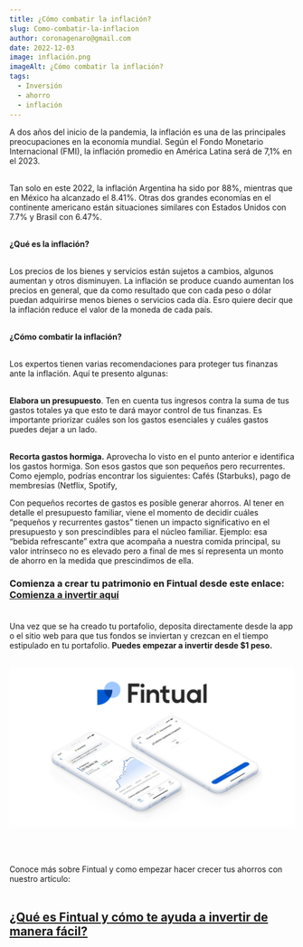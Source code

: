 ```yaml
---
title: ¿Cómo combatir la inflación?
slug: Como-combatir-la-inflacion
author: coronagenaro@gmail.com
date: 2022-12-03
image: inflación.png
imageAlt: ¿Cómo combatir la inflación?
tags:
  - Inversión
  - ahorro
  - inflación
---
```

A﻿ dos años del inicio de la pandemia, la inflación es una de las principales preocupaciones en la economía mundial. Según el Fondo Monetario Internacional (FMI), la inflación promedio en América Latina será de 7,1% en el 2023.<br/><br/>

T﻿an solo en este 2022, la inflación Argentina ha sido por 88%, mientras que en México ha alcanzado el 8.41%. Otras dos grandes economías en el continente americano están situaciones similares con Estados Unidos con 7.7% y Brasil con 6.47%.<br/><br/>

**¿﻿Qué es la inflación?**<br/><br/>

L﻿os precios de los bienes y servicios están sujetos a cambios, algunos aumentan y otros disminuyen. La inflación se produce cuando aumentan los precios en general, que da como resultado que con cada peso o dólar puedan adquirirse menos bienes o servicios cada día. Esro quiere decir que la inflación reduce el valor de la moneda de cada país.<br/><br/>

**¿Cómo combatir la inflación?**<br/><br/>

L﻿os expertos tienen varias recomendaciones para proteger tus finanzas ante la inflación. Aquí te presento algunas:<br/><br/>

**E﻿labora un presupuesto**. Ten en cuenta tus ingresos contra la suma de tus gastos totales ya que esto te dará mayor control de tus finanzas. Es importante priorizar cuáles son los gastos esenciales y cuáles  gastos puedes dejar a un lado.<br/><br/>

**R﻿ecorta gastos hormiga.** Aprovecha lo visto en el punto anterior e identifica los gastos hormiga. Son esos gastos que son pequeños pero recurrentes. Como ejemplo, podrías encontrar los siguientes: Cafés (Starbuks), pago de membresías (Netflix, Spotify, 

Con pequeños recortes de gastos es posible generar ahorros. Al tener en detalle el presupuesto familiar, viene el momento de decidir cuáles “pequeños y recurrentes gastos” tienen un impacto significativo en el presupuesto y son prescindibles para el núcleo familiar. Ejemplo: esa “bebida refrescante” extra que acompaña a nuestra comida principal, su valor intrínseco no es elevado pero a final de mes sí representa un monto de ahorro en la medida que prescindimos de ella.

### **C﻿omienza a crear tu patrimonio en Fintual desde este enlace: [Comienza a invertir aquí](https://fintual.mx/r/genaroc6)**<br/><br/>

U﻿na vez que se ha creado tu portafolio, deposita directamente desde la app o el sitio web para que tus fondos se inviertan y crezcan en el tiempo estipulado en tu portafolio. **P﻿uedes empezar a invertir desde $1 peso.**<br/><br/>

![](fintual.png)

<br/><br/>

C﻿onoce más sobre Fintual y como empezar hacer crecer tus ahorros con nuestro artículo: <br/><br/>

## **[¿Qué es Fintual y cómo te ayuda a invertir de manera fácil?](https://www.oasisfinanciero.mx/blog/2022-11-30/que-es-fintual-y-como-te-ayuda-a-invertir-de-manera-facil/)**

<!--EndFragment-->